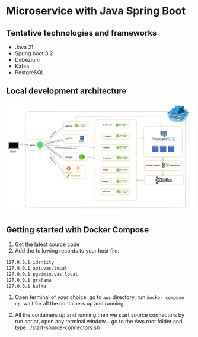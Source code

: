 # Microservice with Java Spring Boot

## Tentative technologies and frameworks

- Java 21
- Spring boot 3.2
- Debezium
- Kafka
- PostgreSQL

## Local development architecture

![Yas - local development architecture](./docs/image/architect.jpeg)

## Getting started with Docker Compose

1. Get the latest source code
2. Add the following records to your host file:

```
127.0.0.1 identity
127.0.0.1 api.yas.local
127.0.0.1 pgadmin.yas.local
127.0.0.1 grafana
127.0.0.1 kafka
```

1. Open terminal of your choice, go to `aws` directory, run `docker compose up`, wait for all the containers up and running

1. All the containers up and running then we start source connectors by run script, open any terminal window... go to the Aws root folder and type: ./start-source-connectors.sh
